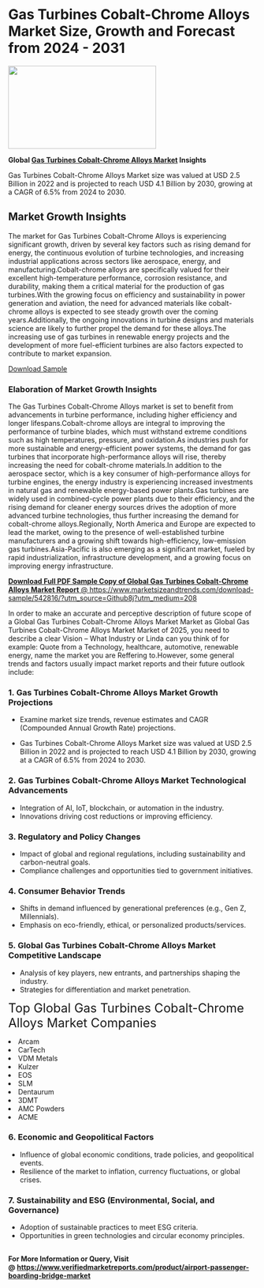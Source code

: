 <H1>Gas Turbines Cobalt-Chrome Alloys Market Size, Growth and Forecast from 2024 - 2031</H1><img class="aligncenter size-medium wp-image-584254" src="https://thirdeyenews.in/wp-content/uploads/2024/09/Global-Market-Research-300x168.jpeg" alt="" width="300" height="168" /><p><strong>Global&nbsp;<a href="https://www.marketsizeandtrends.com/download-sample/542816/?utm_source=Github8j?utm_medium=208">Gas Turbines Cobalt-Chrome Alloys Market</a> Insights</strong></p><p>Gas Turbines Cobalt-Chrome Alloys Market size was valued at USD 2.5 Billion in 2022 and is projected to reach USD 4.1 Billion by 2030, growing at a CAGR of 6.5% from 2024 to 2030.</p><p><h2>Market Growth Insights</h2> The market for Gas Turbines Cobalt-Chrome Alloys is experiencing significant growth, driven by several key factors such as rising demand for energy, the continuous evolution of turbine technologies, and increasing industrial applications across sectors like aerospace, energy, and manufacturing.Cobalt-chrome alloys are specifically valued for their excellent high-temperature performance, corrosion resistance, and durability, making them a critical material for the production of gas turbines.With the growing focus on efficiency and sustainability in power generation and aviation, the need for advanced materials like cobalt-chrome alloys is expected to see steady growth over the coming years.Additionally, the ongoing innovations in turbine designs and materials science are likely to further propel the demand for these alloys.The increasing use of gas turbines in renewable energy projects and the development of more fuel-efficient turbines are also factors expected to contribute to market expansion.<p><a href="#">Download Sample</a></p> <h3>Elaboration of Market Growth Insights</h3> The Gas Turbines Cobalt-Chrome Alloys market is set to benefit from advancements in turbine performance, including higher efficiency and longer lifespans.Cobalt-chrome alloys are integral to improving the performance of turbine blades, which must withstand extreme conditions such as high temperatures, pressure, and oxidation.As industries push for more sustainable and energy-efficient power systems, the demand for gas turbines that incorporate high-performance alloys will rise, thereby increasing the need for cobalt-chrome materials.In addition to the aerospace sector, which is a key consumer of high-performance alloys for turbine engines, the energy industry is experiencing increased investments in natural gas and renewable energy-based power plants.Gas turbines are widely used in combined-cycle power plants due to their efficiency, and the rising demand for cleaner energy sources drives the adoption of more advanced turbine technologies, thus further increasing the demand for cobalt-chrome alloys.Regionally, North America and Europe are expected to lead the market, owing to the presence of well-established turbine manufacturers and a growing shift towards high-efficiency, low-emission gas turbines.Asia-Pacific is also emerging as a significant market, fueled by rapid industrialization, infrastructure development, and a growing focus on improving energy infrastructure.<p><a href="#"></p><p><span class=""><strong>Download Full PDF Sample Copy of Global Gas Turbines Cobalt-Chrome Alloys Market Report</strong> @ <a href="https://www.marketsizeandtrends.com/download-sample/542816/?utm_source=Github8j?utm_medium=208" target="_blank">https://www.marketsizeandtrends.com/download-sample/542816/?utm_source=Github8j?utm_medium=208</a></span></p><p>In order to make an accurate and perceptive description of future scope of a Global&nbsp;Gas Turbines Cobalt-Chrome Alloys Market Market as Global&nbsp;Gas Turbines Cobalt-Chrome Alloys Market Market of 2025, you need to describe a clear Vision &ndash; What Industry or Linda can you think of for example: Quote from a Technology, healthcare, automotive, renewable energy, name the market you are Reffering to.However, some general trends and factors usually impact market reports and their future outlook include:</p><h3>1.&nbsp;<strong>Gas Turbines Cobalt-Chrome Alloys Market Growth Projections</strong></h3><ul><li>Examine market size trends, revenue estimates and CAGR (Compounded Annual Growth Rate) projections.</li><li><p>Gas Turbines Cobalt-Chrome Alloys Market size was valued at USD 2.5 Billion in 2022 and is projected to reach USD 4.1 Billion by 2030, growing at a CAGR of 6.5% from 2024 to 2030.</p></li></ul><h3>2.&nbsp;<strong>Gas Turbines Cobalt-Chrome Alloys Market Technological Advancements</strong></h3><ul><li>Integration of AI, IoT, blockchain, or automation in the industry.</li><li>Innovations driving cost reductions or improving efficiency.</li></ul><h3>3.&nbsp;<strong>Regulatory and Policy Changes</strong></h3><ul><li>Impact of global and regional regulations, including sustainability and carbon-neutral goals.</li><li>Compliance challenges and opportunities tied to government initiatives.</li></ul><h3>4.&nbsp;<strong>Consumer Behavior Trends</strong></h3><ul><li>Shifts in demand influenced by generational preferences (e.g., Gen Z, Millennials).</li><li>Emphasis on eco-friendly, ethical, or personalized products/services.</li></ul><h3>5.&nbsp;<strong>Global Gas Turbines Cobalt-Chrome Alloys Market Competitive Landscape</strong></h3><ul><li>Analysis of key players, new entrants, and partnerships shaping the industry.</li><li>Strategies for differentiation and market penetration.</li></ul><p data-pm-slice="1 1 []"><span style="color: inherit; font-family: inherit; font-size: 25px;">Top Global Gas Turbines Cobalt-Chrome Alloys Market Companies</span></p><div class="" data-test-id=""><p><li>Arcam</li><li> CarTech</li><li> VDM Metals</li><li> Kulzer</li><li> EOS</li><li> SLM</li><li> Dentaurum</li><li> 3DMT</li><li> AMC Powders</li><li> ACME</li></p></div><h3>6.&nbsp;<strong>Economic and Geopolitical Factors</strong></h3><ul><li>Influence of global economic conditions, trade policies, and geopolitical events.</li><li>Resilience of the market to inflation, currency fluctuations, or global crises.</li></ul><h3>7.&nbsp;<strong>Sustainability and ESG (Environmental, Social, and Governance)</strong></h3><ul><li>Adoption of sustainable practices to meet ESG criteria.</li><li>Opportunities in green technologies and circular economy principles.</li></ul><h2><strong style="font-size: 14px;">For More Information or Query, Visit @&nbsp;</strong><a style="background-color: #ffffff; font-size: 14px;" href="https://www.marketsizeandtrends.com/report/gas-turbines-cobalt-chrome-alloys-market/" target="_blank">https://www.verifiedmarketreports.com/product/airport-passenger-boarding-bridge-market</a></h2>